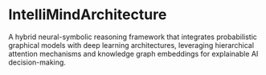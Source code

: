# IntelliMindArchitecture
A hybrid neural-symbolic reasoning framework that integrates probabilistic graphical models with deep learning architectures, leveraging hierarchical attention mechanisms and knowledge graph embeddings for explainable AI decision-making.
